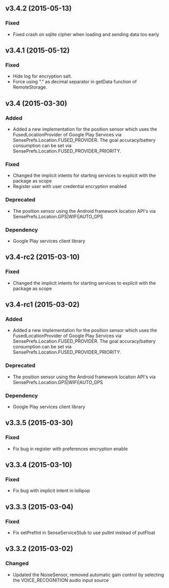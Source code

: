 ## v3.4.2 (2015-05-13)

### Fixed
* Fixed crash on sqlite cipher when loading and sending data too early

## v3.4.1 (2015-05-12)

### Fixed
* Hide log for encryption salt.
* Force using "." as decimal separator in getData function of RemoteStorage.

## v3.4 (2015-03-30)

### Added
* Added a new implementation for the position sensor which uses the FusedLocationProvider of Google Play Services via SensePrefs.Location.FUSED_PROVIDER. The goal accuracy/battery consumption can be set via SensePrefs.Location.FUSED_PROVIDER_PRIORITY.

### Fixed
* Changed the implicit intents for starting services to explicit with the package as scope
* Register user with user credential encryption enabled

### Deprecated
* The position sensor using the Android framework location API's via SensePrefs.Location.GPS|WIFI|AUTO_GPS

### Dependency
* Google Play services client library 

## v3.4-rc2 (2015-03-10)

### Fixed
* Changed the implicit intents for starting services to explicit with the package as scope

## v3.4-rc1 (2015-03-02)

### Added
* Added a new implementation for the position sensor which uses the FusedLocationProvider of Google Play Services via SensePrefs.Location.FUSED_PROVIDER. The goal accuracy/battery consumption can be set via SensePrefs.Location.FUSED_PROVIDER_PRIORITY.

### Deprecated
* The position sensor using the Android framework location API's via SensePrefs.Location.GPS|WIFI|AUTO_GPS

### Dependency
* Google Play services client library 


## v3.3.5 (2015-03-30)

### Fixed
* Fix bug in register with preferences encryption enable


## v3.3.4 (2015-03-10)

### Fixed
* Fix bug with implicit intent in lollipop 


## v3.3.3 (2015-03-04)

### Fixed
* Fix setPrefInt in SenseServiceStub to use putInt instead of putFloat

## v3.3.2 (2015-03-02)

### Changed
* Updated the NoiseSensor, removed automatic gain control by selecting the VOICE_RECOGNITION audio input source

<!---
## Templates

### Added

### Changed

### Deprecated

### Removed

### Fixed

### Security
-->
